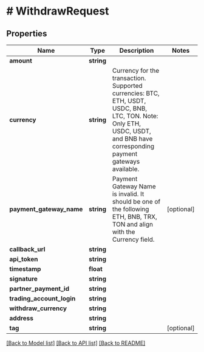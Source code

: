 # # WithdrawRequest

## Properties

Name | Type | Description | Notes
------------ | ------------- | ------------- | -------------
**amount** | **string** |  |
**currency** | **string** | Currency for the transaction. Supported currencies: BTC, ETH, USDT, USDC, BNB, LTC, TON. Note: Only ETH, USDC, USDT, and BNB have corresponding payment gateways available. |
**payment_gateway_name** | **string** | Payment Gateway Name is invalid. It should be one of the following ETH, BNB, TRX, TON and align with the Currency field. | [optional]
**callback_url** | **string** |  |
**api_token** | **string** |  |
**timestamp** | **float** |  |
**signature** | **string** |  |
**partner_payment_id** | **string** |  |
**trading_account_login** | **string** |  |
**withdraw_currency** | **string** |  |
**address** | **string** |  |
**tag** | **string** |  | [optional]

[[Back to Model list]](../../README.md#models) [[Back to API list]](../../README.md#endpoints) [[Back to README]](../../README.md)
